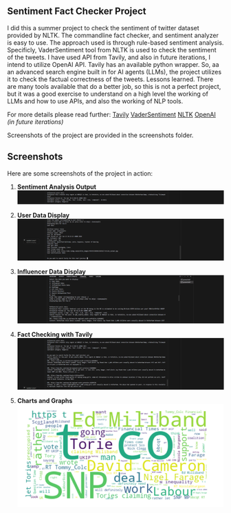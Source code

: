 ## Sentiment Fact Checker Project

I did this a summer project to check the sentiment of twitter dataset provided by NLTK. The commandline fact checker, and sentiment analyzer is easy to use. 
The approach used is through rule-based sentiment analysis. Specificly, VaderSentiment tool from NLTK is used to check the sentiment of the tweets. 
I have used API from Tavily, and also in future iterations, I intend to utilize OpenAI API. 
Tavily has an available python wrapper. So, aa an advanced search engine built in for AI agents (LLMs), the project utilizes it to check the factual correctness of the tweets. 
Lessons learned. There are many tools available that do a better job, so this is not a perfect project, but it was a good exercise to understand on a high level the working of LLMs and how to use APIs, and
also the working of NLP tools.

For more details please read further:
[Tavily](https://tavily.com/)
[VaderSentiment](https://pypi.org/project/vaderSentiment/)
[NLTK](https://www.nltk.org/nltk_data/)
[OpenAI](https://platform.openai.com/) *(in future iterations)*

Screenshots of the project are provided in the screenshots folder.
## Screenshots

Here are some screenshots of the project in action:

1. **Sentiment Analysis Output**
   ![Sentiment Analysis Output](sentiment.png)

2. **User Data Display**
   ![User Data Display](userdata.png)

3. **Influencer Data Display**
   ![Influencer Data Display](posts.png)

4. **Fact Checking with Tavily**
   ![Fact Checking with Tavily](results.png)

5. **Charts and Graphs**
   ![Visualizations I](wordcloud.png)